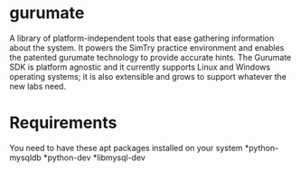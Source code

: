 gurumate
========

A library of platform-independent tools that ease gathering information about the system. It powers the SimTry practice environment and enables the patented gurumate technology to provide accurate hints. The Gurumate SDK is platform agnostic and it currently supports Linux and Windows operating systems; it is also extensible and grows to support whatever the new labs need.



Requirements
========
You need to have these apt packages installed on your system
*python-mysqldb
*python-dev
*libmysql-dev
